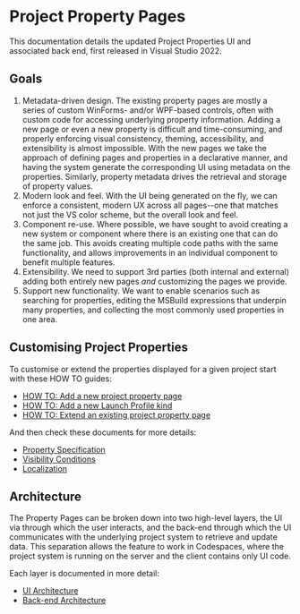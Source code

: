 ﻿# Project Property Pages

This documentation details the updated Project Properties UI and associated back end, first released in Visual Studio 2022.

## Goals

1. Metadata-driven design. The existing property pages are mostly a series of custom WinForms- and/or WPF-based controls, often with custom code for accessing underlying property information. Adding a new page or even a new property is difficult and time-consuming, and properly enforcing visual consistency, theming, accessibility, and extensibility is almost impossible. With the new pages we take the approach of defining pages and properties in a declarative manner, and having the system generate the corresponding UI using metadata on the properties. Similarly, property metadata drives the retrieval and storage of property values.
2. Modern look and feel. With the UI being generated on the fly, we can enforce a consistent, modern UX across all pages--one that matches not just the VS color scheme, but the overall look and feel.
3. Component re-use. Where possible, we have sought to avoid creating a new system or component where there is an existing one that can do the same job. This avoids creating multiple code paths with the same functionality, and allows improvements in an individual component to benefit multiple features.
4. Extensibility. We need to support 3rd parties (both internal and external) adding both entirely new pages _and_ customizing the pages we provide. 
5. Support new functionality. We want to enable scenarios such as searching for properties, editing the MSBuild expressions that underpin many properties, and collecting the most commonly used properties in one area.

## Customising Project Properties

To customise or extend the properties displayed for a given project start with these HOW TO guides:

- [HOW TO: Add a new project property page](how-to-add-a-new-project-property-page.md)
- [HOW TO: Add a new Launch Profile kind](how-to-add-a-new-launch-profile-kind.md)
- [HOW TO: Extend an existing project property page](how-to-extend-a-project-property-page.md)

And then check these documents for more details:

- [Property Specification](property-specification.md)
- [Visibility Conditions](visibility-conditions.md)
- [Localization](localization.md)

## Architecture

The Property Pages can be broken down into two high-level layers, the UI via through which the user interacts, and the back-end through which the UI communicates with the underlying project system to retrieve and update data. This separation allows the feature to work in Codespaces, where the project system is running on the server and the client contains only UI code.

Each layer is documented in more detail:

- [UI Architecture](ui-architecture.md)
- [Back-end Architecture](back-end-architecture.md)
